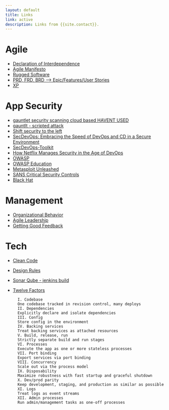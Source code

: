 ```yaml
---
layout: default
title: Links
link: active
description: Links from {{site.contact}}.
---
```


# Agile
- [Declaration of Interdependence](http://pmdoi.org/)
- [Agile Manifesto](http://agilemanifesto.org/)
- [Rugged Software](https://www.ruggedsoftware.org/)
- [PRD, FRD, BRD --> Epic/Features/User Stories](https://en.wikipedia.org/wiki/Product_requirements_document)
- [XP](http://slideplayer.com/slide/8645441/)


# App Security
- [gauntlet security scanning cloud based HAVENT USED](https://gauntlet.io/)
- [gauntlt - scripted attack](https://github.com/gauntlt/gauntlt)
- [Shift security to the left](http://www.devsecops.org/blog/2016/5/20/-security)
- [SecDevOps: Embracing the Speed of DevOps and CD in a Secure Environment](https://securityintelligence.com/secdevops-embracing-the-speed-of-devops-and-continuous-delivery-in-a-secure-environment/)
- [SecDevOps-Toolkit](http://www.isaca.org/chapters1/phoenix/events/Documents/SecDevOps-Toolkit-Short-Securosis.pdf)
- [How Netflix Manages Security in the Age of DevOps](https://dzone.com/articles/how-netflix-manages-security-in-the-age-of-devops)
- [OWASP](https://www.owasp.org/index.php/Category:OWASP_Top_Ten_Project)
- [OWASP Education](https://www.owasp.org/index.php/Education/Free_Training)
- [Metasploit Unleashed](https://www.offensive-security.com/metasploit-unleashed/)
- [SANS Critical Security Controls](https://www.sans.org/critical-security-controls)
- [Black Hat](https://www.blackhat.com/)

# Management
- [Organizational Behavior](http://www.slideshare.net/pujasakhla/chapter-1obppt4julysectiong)
- [Agile Leadership](http://www.agileleadershipnetwork.org/local-chapters/)
- [Getting Good Feedback](https://msdn.microsoft.com/en-us/library/dn449959.aspx)

# Tech
- [Clean Code](https://sites.google.com/site/unclebobconsultingllc/)
- [Design Rules](http://martinfowler.com/bliki/BeckDesignRules.html)
- [Sonar Qube - jenkins build](http://failedturing.blogspot.com/2015/06/building-c-project-with-msbuild-and.html)
- [Twelve Factors](https://12factor.net/)

		I. Codebase
		One codebase tracked in revision control, many deploys
		II. Dependencies
		Explicitly declare and isolate dependencies
		III. Config
		Store config in the environment
		IV. Backing services
		Treat backing services as attached resources
		V. Build, release, run
		Strictly separate build and run stages
		VI. Processes
		Execute the app as one or more stateless processes
		VII. Port binding
		Export services via port binding
		VIII. Concurrency
		Scale out via the process model
		IX. Disposability
		Maximize robustness with fast startup and graceful shutdown
		X. Dev/prod parity
		Keep development, staging, and production as similar as possible
		XI. Logs
		Treat logs as event streams
		XII. Admin processes
		Run admin/management tasks as one-off processes
